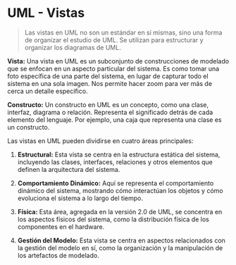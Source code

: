 
# UML - Vistas

> Las vistas en UML no son un estándar en sí mismas, sino una forma de organizar el estudio de UML. Se utilizan para estructurar y organizar los diagramas de UML.

**Vista:** Una vista en UML es un subconjunto de construcciones de modelado que se enfocan en un aspecto particular del sistema. Es como tomar una foto específica de una parte del sistema, en lugar de capturar todo el sistema en una sola imagen. Nos permite hacer zoom para ver más de cerca un detalle específico.

**Constructo:** Un constructo en UML es un concepto, como una clase, interfaz, diagrama o relación. Representa el significado detrás de cada elemento del lenguaje. Por ejemplo, una caja que representa una clase es un constructo.

Las vistas en UML pueden dividirse en cuatro áreas principales:

1. **Estructural:** Esta vista se centra en la estructura estática del sistema, incluyendo las clases, interfaces, relaciones y otros elementos que definen la arquitectura del sistema.

2. **Comportamiento Dinámico:** Aquí se representa el comportamiento dinámico del sistema, mostrando cómo interactúan los objetos y cómo evoluciona el sistema a lo largo del tiempo.

3. **Física:** Esta área, agregada en la versión 2.0 de UML, se concentra en los aspectos físicos del sistema, como la distribución física de los componentes en el hardware.

4. **Gestión del Modelo:** Esta vista se centra en aspectos relacionados con la gestión del modelo en sí, como la organización y la manipulación de los artefactos de modelado.
